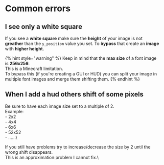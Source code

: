 # Common errors

## I see only a white square

If you see a **white square** make sure the **height** of your image is not **greather** than the `y_position` value you set. To **bypass** that create an **image** with **higher height**.

{% hint style="warning" %}
Keep in mind that the **max size** of a font image is **256x256**.\
This is a Minecraft limitation.\
To bypass this (if you're creating a GUI or HUD) you can split your image in multiple font images and merge them shifting them.
{% endhint %}

## When I add a hud others shift of some pixels

Be sure to have each image size set to a multiple of 2.\
Example:\
\- 2x2\
\- 4x4\
\- 6x6\
\- 52x52\
\- ......\


If you still have problems try to increase/decrease the size by 2 until the wrong shift disappears.\
This is an approximation problem I cannot fix.\
